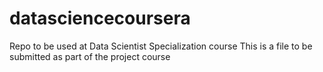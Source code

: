 # datasciencecoursera
Repo to be used at Data Scientist Specialization course
This is a file to be submitted as part of the project course
